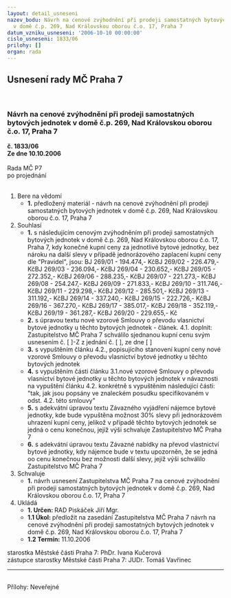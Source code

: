 ```yaml
---
layout: detail_usneseni
nazev_bodu: Návrh na cenové zvýhodnění při prodeji samostatných bytových jednotek
  v domě č.p. 269, Nad Královskou oborou č.o. 17, Praha 7
datum_vzniku_usneseni: '2006-10-10 00:00:00'
cislo_usneseni: 1833/06
prilohy: []
organ: rada
---
```

<div id="ucUsn_pList" class="usn">
	<span><h2>Usnesení rady MČ Praha 7 </h2>
<br></span><div class="standBody">
<span><h3>Návrh na cenové zvýhodnění při prodeji samostatných bytových jednotek v domě č.p. 269, Nad Královskou oborou č.o. 17, Praha 7</h3></span><div class="center">
		<strong>č. 1833/06</strong><br>
	</div>
<div class="center">
		<strong>Ze dne 10.10.2006</strong><br><br>
	</div>Rada MČ P7<br> po projednání<br><br><ol>
<li>Bere na vědomí<ul><li>
<strong>1.</strong> předložený materiál - návrh na cenové zvýhodnění při prodeji samostatných bytových jednotek v domě č.p. 269, Nad Královskou oborou č.o. 17, Praha 7</li></ul>
</li>
<li>Souhlasí<ul>
<li>
<strong>1.</strong> s následujícím cenovým zvýhodněním při prodeji samostatných bytových jednotek v domě č.p. 269, Nad Královskou oborou č.o. 17, Praha 7, kdy konečné kupní ceny za jednotlivé bytové jednotky, bez nároku na další slevy v případě jednorázového zaplacení kupní ceny dle "Pravidel", jsou: BJ 269/01 - 194.474,- KčBJ 269/02 - 226.479,- KčBJ 269/03 - 236.094,- KčBJ 269/04 - 230.652,- KčBJ 269/05 - 272.352,- KčBJ 269/06 - 288.235,- KčBJ 269/07 - 221.273,- KčBJ 269/08 - 254.247,- KčBJ 269/09 - 271.833,- KčBJ 269/10 - 311.746,- KčBJ 269/11 - 229.298,- KčBJ 269/12 - 285.501,- KčBJ 269/13 - 311.192,- KčBJ 269/14 - 337.240,- KčBJ 269/15 - 222.726,- KčBJ 269/16 - 367.270,- KčBJ 269/17 - 385.017,- KčBJ 269/18 - 352.119,- KčBJ 269/19 - 361.287,- KčBJ 269/20 - 229.655,- Kč</li>
<li>
<strong>2.</strong> s úpravou textu nové vzorové Smlouvy o převodu vlasnictví bytové jednotky u těchto bytových jednotek - článek. 4.1. doplnit: Zastupitelstvo MČ Praha 7 schválilo sjednanou kupní cenu svým usnesením č. [ ]-Z z jednání č. [ ], ze dne [ ] </li>
<li>
<strong>3.</strong> s vypuštěním článku 4.2., popisujícího stanovení kupní ceny  nové vzorové Smlouvy o převodu vlasnictví bytové jednotky u těchto bytových jednotek</li>
<li>
<strong>4.</strong> s vypuštěním části článku 3.1.nové vzorové Smlouvy o převodu vlasnictví bytové jednotky u těchto bytových jednotek v návaznosti na vypuštění článku 4.2. konkrétně s vypuštěním následující části: "tak, jak jsou popsány ve znaleckém posudku specifikovaném v odst. 4.2. této smlouvy" </li>
<li>
<strong>5.</strong> s adekvátní úpravou textu Závazného vyjádření nájemce bytové jednotky, kde bude vypuštěna možnost 30% slevy při jednorázovém uhrazení kupní ceny, jelikož v případě těchto bytových jednotek se jedná o cenu konečnou, jejíž výši schvaluje Zastupitelstvo MČ Praha 7</li>
<li>
<strong>6.</strong> s adekvátní úpravou textu Závazné nabídky na převod vlastnictví bytové jednotky, kdy nájemce bude v textu upozorněn, že se jedná oo cenu konečnou bez možnosti další slevy, jejíž výši schválilo Zastupitelstvo MČ Praha 7</li>
</ul>
</li>
<li>Schvaluje<ul><li>
<strong>1.</strong> návrh usnesení Zastupitelstva MČ Praha 7 na cenové zvýhodnění při prodeji samostatných bytových jednotek v domě č.p. 269, Nad Královskou oborou č.o. 17, Praha 7 </li></ul>
</li>
<li>Ukládá<ul>
<li>
<strong>1. Určen: </strong>RAD Piskáček Jiří Mgr.</li>
<li>
<strong>1.1 Úkol: </strong>předložit na zasedání Zastupitelstva MČ Praha 7 návrh na cenové zvýhodnění při prodeji samostatných bytových jednotek v domě č.p. 269, Nad Královskou oborou č.o. 17, Praha 7</li>
<li>
<strong>1.2 Termín: </strong>11.10.2006</li>
</ul>
</li>
</ol>starostka Městské části Praha 7: PhDr. Ivana Kučerová<br>zástupce starostky Městské části Praha 7: JUDr. Tomáš Vavřinec <hr>
<br>Přílohy: Neveřejné</div>
</div>